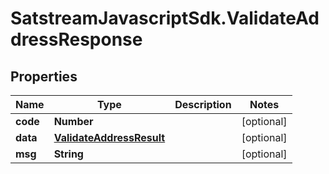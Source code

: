 # SatstreamJavascriptSdk.ValidateAddressResponse

## Properties
Name | Type | Description | Notes
------------ | ------------- | ------------- | -------------
**code** | **Number** |  | [optional] 
**data** | [**ValidateAddressResult**](ValidateAddressResult.md) |  | [optional] 
**msg** | **String** |  | [optional] 
